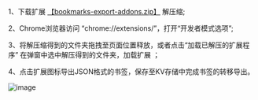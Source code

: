 1、下载扩展 [【bookmarks-export-addons.zip】](https://github.com/hmhm2022/Card-Tab/releases) 解压缩;

2、Chrome浏览器访问 “chrome://extensions/”，打开“开发者模式选项”;

3、将解压缩得到的文件夹拖拽至页面位置释放，或者点击“加载已解压的扩展程序” 在弹窗中选中解压得到的文件夹，加载扩展 ；

4、点击扩展图标导出JSON格式的书签，保存至KV存储中完成书签的转移导出。


![image](https://github.com/user-attachments/assets/a14dd0eb-fa4f-4a1d-a871-e5348faee0b2)

